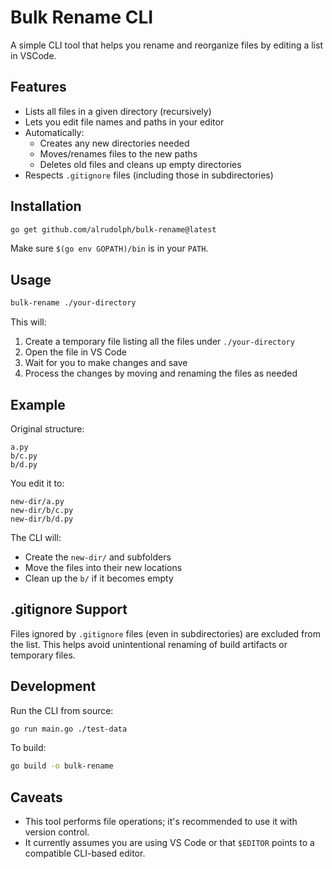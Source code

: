 # Bulk Rename CLI

A simple CLI tool that helps you rename and reorganize files by editing a list in VSCode.

## Features

* Lists all files in a given directory (recursively)
* Lets you edit file names and paths in your editor
* Automatically:
  * Creates any new directories needed
  * Moves/renames files to the new paths
  * Deletes old files and cleans up empty directories
* Respects `.gitignore` files (including those in subdirectories)

## Installation

```bash
go get github.com/alrudolph/bulk-rename@latest
```

Make sure `$(go env GOPATH)/bin` is in your `PATH`.

## Usage

```bash
bulk-rename ./your-directory
```

This will:

1. Create a temporary file listing all the files under `./your-directory`
2. Open the file in VS Code
3. Wait for you to make changes and save
4. Process the changes by moving and renaming the files as needed

## Example

Original structure:

```
a.py
b/c.py
b/d.py
```

You edit it to:

```
new-dir/a.py
new-dir/b/c.py
new-dir/b/d.py
```

The CLI will:

* Create the `new-dir/` and subfolders
* Move the files into their new locations
* Clean up the `b/` if it becomes empty

## .gitignore Support

Files ignored by `.gitignore` files (even in subdirectories) are excluded from the list. This helps avoid unintentional renaming of build artifacts or temporary files.

## Development

Run the CLI from source:

```bash
go run main.go ./test-data
```

To build:

```bash
go build -o bulk-rename
```

## Caveats

* This tool performs file operations; it's recommended to use it with version control.
* It currently assumes you are using VS Code or that `$EDITOR` points to a compatible CLI-based editor.

